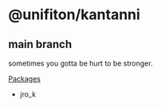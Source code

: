 # @unifiton/kantanni
## main branch
                                                                               

sometimes you gotta be hurt to be stronger.

[Packages](https://github.com/unifiton/kantanni/packages)

- jro_k
